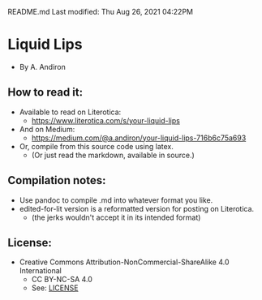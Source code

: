 README.md
Last modified: Thu Aug 26, 2021  04:22PM

# Liquid Lips
* By A. Andiron

## How to read it:
* Available to read on Literotica:
	* https://www.literotica.com/s/your-liquid-lips
* And on Medium:
	* https://medium.com/@a.andiron/your-liquid-lips-716b6c75a693
* Or, compile from this source code using latex.
	* (Or just read the markdown, available in source.) 

## Compilation notes:
* Use pandoc to compile .md into whatever format you like.
* edited-for-lit version is a reformatted version for posting on Literotica.
	* (the jerks wouldn't accept it in its intended format) 

## License:
* Creative Commons Attribution-NonCommercial-ShareAlike 4.0 International
	* CC BY-NC-SA 4.0
	* See: [LICENSE](./LICENSE)


